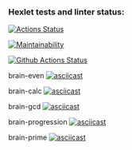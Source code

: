 ### Hexlet tests and linter status:
[![Actions Status](https://github.com/kostin-an/python-project-lvl1/workflows/hexlet-check/badge.svg)](https://github.com/kostin-an/python-project-lvl1/actions)

[![Maintainability](https://api.codeclimate.com/v1/badges/41f78d152f9e23c0a3d0ffc42e3540b2fbbae664/maintainability)](https://codeclimate.com/github/kostin-an/python-project-lvl1/maintainability)

[![Github Actions Status](https://github.com/kostin-an/python-project-lvl1/workflows/Python%20CI/badge.svg)](https://github.com/kostin-an/python-project-lvl1/actions)

brain-even
[![asciicast](https://asciinema.org/a/XLJFDhmNvqGQ35xYSHx5avcyD.svg)](https://asciinema.org/a/XLJFDhmNvqGQ35xYSHx5avcyD)

brain-calc
[![asciicast](https://asciinema.org/a/NlYePwTLKlOVhCAeE7Jrpq0Od.svg)](https://asciinema.org/a/NlYePwTLKlOVhCAeE7Jrpq0Od)

brain-gcd
[![asciicast](https://asciinema.org/a/HhBxZMqwHVbUIKXNkegiQ1xuB.svg)](https://asciinema.org/a/HhBxZMqwHVbUIKXNkegiQ1xuB)

brain-progression
[![asciicast](https://asciinema.org/a/PSRnJ2lTkzqpkViCqqAP6xv8x.svg)](https://asciinema.org/a/PSRnJ2lTkzqpkViCqqAP6xv8x)

brain-prime
[![asciicast](https://asciinema.org/a/cGx3cCYjC5JYmeY18FtkNF3MP.svg)](https://asciinema.org/a/cGx3cCYjC5JYmeY18FtkNF3MP)
